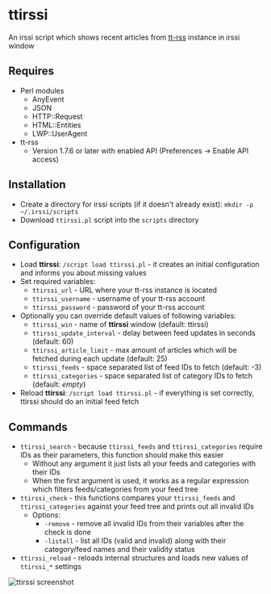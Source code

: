 # ttirssi

An irssi script which shows recent articles from [tt-rss](https://tt-rss.org/gitlab/fox/tt-rss/wikis/home) instance in irssi window 

## Requires
* Perl modules
    * AnyEvent
    * JSON
    * HTTP::Request
    * HTML::Entities
    * LWP::UserAgent
* tt-rss
    * Version 1.7.6 or later with enabled API (Preferences -> Enable API access)

## Installation
* Create a directory for irssi scripts (if it doesn't already exist): `mkdir -p ~/.irssi/scripts`
* Download `ttirssi.pl` script into the `scripts` directory

## Configuration
* Load **ttirssi**: `/script load ttirssi.pl` - it creates an initial configuration and informs you about missing values
* Set required variables:
    * `ttirssi_url` - URL where your tt-rss instance is located
    * `ttirssi_username` - username of your tt-rss account
    * `ttirssi_password` - password of your tt-rss account
* Optionally you can override default values of following variables:
    * `ttirssi_win` - name of **ttirssi** window (default: ttirssi)
    * `ttirssi_update_interval` - delay between feed updates in seconds (default: 60)
    * `ttirssi_article_limit` - max amount of articles which will be fetched during each update (default: 25)
    * `ttirssi_feeds` - space separated list of feed IDs to fetch (default: -3)
    * `ttirssi_categories` - space separated list of category IDs to fetch (default: *empty*)
* Reload **ttirssi**: `/script load ttirssi.pl` - if everything is set correctly, ttirssi should do an initial feed fetch

## Commands
* `ttirssi_search` - because `ttirssi_feeds` and `ttirssi_categories` require IDs as their parameters, this function should make this easier
    * Without any argument it just lists all your feeds and categories with their IDs
    * When the first argument is used, it works as a regular expression which filters feeds/categories from your feed tree
* `ttirssi_check` - this functions compares your `ttirssi_feeds` and `ttirssi_categories` against your feed tree and prints out all invalid IDs
    * Options:
        * `-remove` - remove all invalid IDs from their variables after the check is done
        * `-listall` - list all IDs (valid and invalid) along with their category/feed names and their validity status
* `ttirssi_reload` - reloads internal structures and loads new values of `ttirssi_*` settings

![ttirssi screenshot](/../assets/assets/ttirssi.png?raw=true)
